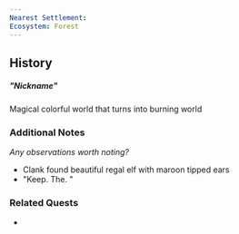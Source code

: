 ```yaml
---
Nearest Settlement: 
Ecosystem: Forest
---
```

## History
##### "Nickname"
Magical colorful world that turns into burning world

### Additional Notes
_Any observations worth noting?_
- Clank found beautiful regal elf with maroon tipped ears
- "Keep. The. "


### Related Quests
- 